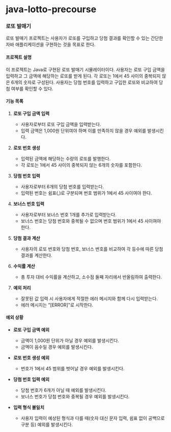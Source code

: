 # java-lotto-precourse

### 로또 발매기
로또 발매기 프로젝트는 사용자가 로또를 구입하고 당첨 결과를 확인할 수 있는 간단한 자바 애플리케이션을 구현하는 것을 목표로 한다.

#### 프로젝트 설명
이 프로젝트는 Java로 구현된 로또 발매기 시뮬레이터이다.
사용자는 로또 구입 금액을 입력하고 그 금액에 해당하는 로또를 받게 된다.
각 로또는 1에서 45 사이의 중복되지 않은 6개의 숫자로 구성된다.
사용자는 당첨 번호를 입력하고 구입한 로또와 비교하여 당첨 여부를 확인할 수 있다.

#### 기능 목록
1. **로또 구입 금액 입력**
    - 사용자로부터 로또 구입 금액을 입력받는다.
    - 입력 금액은 1,000원 단위여야 하며 이를 만족하지 않을 경우 예외를 발생시킨다.

2. **로또 번호 생성**
    - 입력된 금액에 해당하는 수량의 로또를 발행한다.
    - 각 로또는 1에서 45 사이의 중복되지 않는 6개의 숫자를 포함한다.

3. **당첨 번호 입력**
    - 사용자로부터 6개의 당첨 번호를 입력받는다.
    - 입력된 번호는 쉼표(,)로 구분되며 번호 범위가 1에서 45 사이여야 한다.

4. **보너스 번호 입력**
    - 사용자로부터 보너스 번호 1개를 추가로 입력받는다.
    - 보너스 번호는 당첨 번호와 중복될 수 없으며 번호 범위가 1에서 45 사이여야 한다.

5. **당첨 결과 계산**
    - 사용자의 로또 번호와 당첨 번호, 보너스 번호를 비교하여 각 등수에 따른 당첨 결과를 계산한다.

6. **수익률 계산**
    - 총 투자 대비 수익률을 계산하고, 소수점 둘째 자리에서 반올림하여 출력한다.

7. **예외 처리**
    - 잘못된 값 입력 시 사용자에게 적절한 에러 메시지와 함께 다시 입력받는다.
    - 에러 메시지는 "[ERROR]"로 시작한다.

#### 예외 상황
- **로또 구입 금액 예외**
    - 금액이 1,000원 단위가 아닐 경우 예외를 발생시킨다.
    - 금액이 음수일 경우 예외를 발생시킨다.

- **로또 번호 생성 예외**
    - 번호가 1에서 45 범위를 벗어날 경우 예외를 발생시킨다.

- **당첨 번호 입력 예외**
    - 당첨 번호가 6개가 아닐 때 예외를 발생시킨다.
    - 보너스 번호가 당첨 번호와 중복될 경우 예외를 발생시킨다.

- **입력 형식 불일치**
    - 사용자 입력이 예상된 형식과 다를 때(숫자 대신 문자 입력, 쉼표 없이 공백으로 구분 등) 예외를 발생시킨다.
